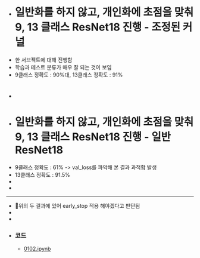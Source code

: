 - # 일반화를 하지 않고, 개인화에 초점을 맞춰 9, 13 클래스 ResNet18 진행 - 조정된 커널
- 한 서브젝트에 대해 진행함
- 학습과 테스트 분류가 매우 잘 되는 것이 보임
- 9클래스 정확도 : 90%대, 13클래스 정확도 : 91%
- #
- # 일반화를 하지 않고, 개인화에 초점을 맞춰 9, 13 클래스 ResNet18 진행 - 일반 ResNet18
- 9클래스 정확도 : 61% -> val_loss를 파악해 본 결과 과적합 발생
- 13클래스 정확도 : 91.5%
-
-
---
- 위의 두 결과에 있어 early_stop 적용 해야겠다고 판단됨
-
-
- ### 코드
	- [0102.ipynb](../assets/0102_1736390793509_0.ipynb)
